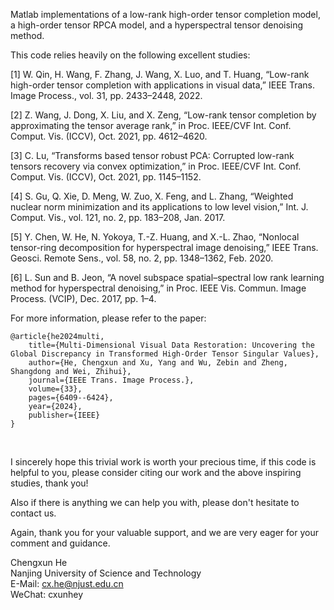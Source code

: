 Matlab implementations of a low-rank high-order tensor completion model, a high-order tensor RPCA model, and a hyperspectral tensor denoising method.<br>


This code relies heavily on the following excellent studies:

[1] W. Qin, H. Wang, F. Zhang, J. Wang, X. Luo, and T. Huang, “Low-rank high-order tensor completion with applications in visual data,” IEEE Trans. Image Process., vol. 31, pp. 2433–2448, 2022.

[2] Z. Wang, J. Dong, X. Liu, and X. Zeng, “Low-rank tensor completion by approximating the tensor average rank,” in Proc. IEEE/CVF Int. Conf. Comput. Vis. (ICCV), Oct. 2021, pp. 4612–4620.

[3] C. Lu, “Transforms based tensor robust PCA: Corrupted low-rank tensors recovery via convex optimization,” in Proc. IEEE/CVF Int. Conf. Comput. Vis. (ICCV), Oct. 2021, pp. 1145–1152.

[4] S. Gu, Q. Xie, D. Meng, W. Zuo, X. Feng, and L. Zhang, “Weighted nuclear norm minimization and its applications to low level vision,” Int. J. Comput. Vis., vol. 121, no. 2, pp. 183–208, Jan. 2017.

[5] Y. Chen, W. He, N. Yokoya, T.-Z. Huang, and X.-L. Zhao, “Nonlocal tensor-ring decomposition for hyperspectral image denoising,” IEEE Trans. Geosci. Remote Sens., vol. 58, no. 2, pp. 1348–1362, Feb. 2020.

[6] L. Sun and B. Jeon, “A novel subspace spatial–spectral low rank learning method for hyperspectral denoising,” in Proc. IEEE Vis. Commun. Image Process. (VCIP), Dec. 2017, pp. 1–4.<br>


For more information, please refer to the paper: 

```
@article{he2024multi,
	title={Multi-Dimensional Visual Data Restoration: Uncovering the Global Discrepancy in Transformed High-Order Tensor Singular Values},
	author={He, Chengxun and Xu, Yang and Wu, Zebin and Zheng, Shangdong and Wei, Zhihui},
	journal={IEEE Trans. Image Process.}, 
	volume={33}, 
	pages={6409--6424}, 
	year={2024}, 
	publisher={IEEE}
}
```
<br>

I sincerely hope this trivial work is worth your precious time, if this code is helpful to you, please consider citing our work and the above inspiring studies, thank you! 

Also if there is anything we can help you with, please don't hesitate to contact us.

Again, thank you for your valuable support, and we are very eager for your comment and guidance.
<br>


Chengxun He
<br>
Nanjing University of Science and Technology
<br>
E-Mail: cx.he@njust.edu.cn
<br>
WeChat: cxunhey
